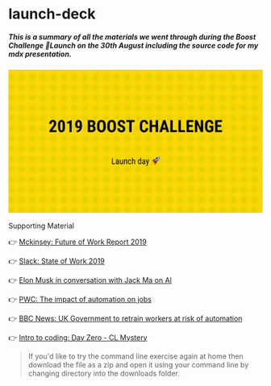 # launch-deck

##### This is a summary of all the materials we went through during the Boost Challenge 🚀Launch on the 30th August including the source code for my mdx presentation.

![Deck gif](https://github.com/bradlead/launch-deck/blob/master/images/boost.gif "Boost Gif")

Supporting Material

👉 [Mckinsey: Future of Work Report 2019](https://www.mckinsey.com/featured-insights/future-of-work "Mckinsey Report")

👉 [Slack: State of Work 2019](https://slack.com/intl/en-gb/state-of-work "Slack: State of Work")

👉 [Elon Musk in conversation with Jack Ma on AI](https://www.youtube.com/watch?v=f3lUEnMaiAU "Elon on AI")

👉 [PWC: The impact of automation on jobs](https://www.pwc.co.uk/services/economics-policy/insights/the-impact-of-automation-on-jobs.html "PWC automation impact")

👉 [BBC News: UK Government to retrain workers at risk of automation](https://www.bbc.co.uk/news/business-49019390 "BBC News")

👉 [Intro to coding: Day Zero - CL Mystery](https://github.com/veltman/clmystery "The command line murders")


> If you'd like to try the command line exercise again at home then download the file as a zip and open it using your command line by changing directory into the downloads folder.
